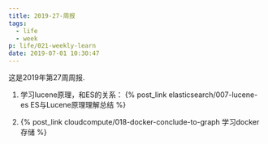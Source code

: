 ```yaml
---
title: 2019-27-周报
tags:
  - life
  - week
p: life/021-weekly-learn
date: 2019-07-01 10:30:47
---
```


这是2019年第27周周报.

1. 学习lucene原理，和ES的关系： {% post_link elasticsearch/007-lucene-es ES与Lucene原理理解总结 %}

2. {% post_link cloudcompute/018-docker-conclude-to-graph 学习docker存储 %}





